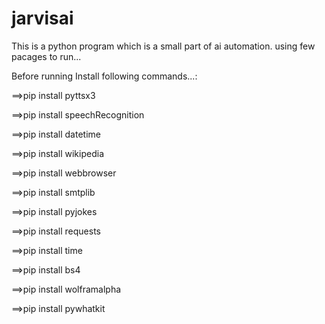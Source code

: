 # jarvisai

This is a python program which is a small part of ai automation. using few pacages to run...


Before running Install following commands...:


==>pip install pyttsx3

==>pip install speechRecognition

==>pip install datetime

==>pip install wikipedia

==>pip install webbrowser

==>pip install smtplib

==>pip install pyjokes

==>pip install requests

==>pip install time

==>pip install bs4 

==>pip install wolframalpha

==>pip install pywhatkit
